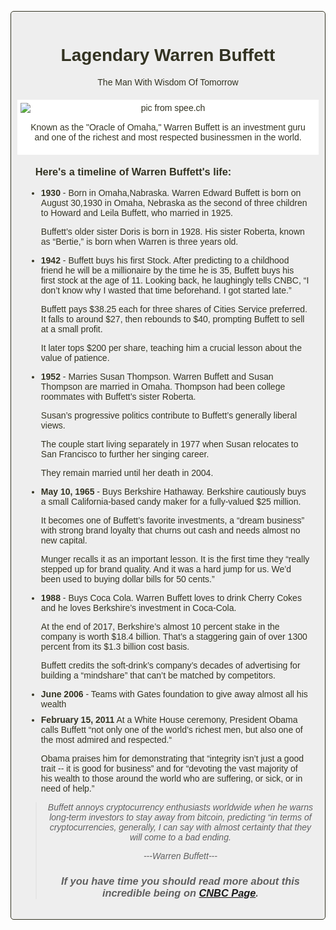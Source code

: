 <style>
html,body{
  font-family:"Trebuchet MS", Helvetica, sans-serif;
  text-align:center;
  min-width:280px;
  color:#332;
}
#main{
  margin:30px auto;
  padding:15px;
  border:0.5px solid;
  border-radius:5px;
  background:#eee;
}
img{
  max-width: 100%;
  display: block;
  height: auto;
  margin: auto;
}
#img-div{
  margin:-5px;
  margin-top:20px;
  width:100%;
  border:5px solid white;
  background:white;
}
#img-caption{
  margin: 15px;
}
#headline{
  margin: top;
  text-alight: left;
}
ul{
  max-width: 600px;
  margin: 0px auto;
  text-align: left;
}
li{
  margin: 9px;
}
blockquote{
  font-style: italic;
}

</style>
<script src="https://cdn.freecodecamp.org/testable-projects-fcc/v1/bundle.js"></script>
<script src="https://cdn.freecodecamp.org/testable-projects-fcc/v1/bundle.js"></script>
<div id="main">
  <h1 id="title">Lagendary Warren Buffett</h1>
  <div>The Man With Wisdom Of Tomorrow</div>
  <div id="img-div">
    <img id="image" src="https://spee.ch/cb374858f877321ee18b9d7f748dccd5b6843cb9/warren-buffett.jpg" alt="pic from spee.ch"/>
    <div id="img-caption">Known as the "Oracle of Omaha," Warren Buffett is an investment guru and one of the richest and most respected businessmen in the world.
    </div>
  </div>
<div id="tribute-info">
  <ul>
    <h3 id="headline">Here's a timeline of Warren Buffett's life:</h3>
    <li><strong>1930</strong> - Born in Omaha,Nabraska. Warren Edward Buffett is born on August 30,1930 in Omaha, Nebraska as the second of three children to Howard and Leila Buffett, who married in 1925.

Buffett’s older sister Doris is born in 1928. His sister Roberta, known as “Bertie,” is born when Warren is three years old.</li>
    <li><strong>1942</strong> - Buffett buys his first Stock. After predicting to a childhood friend he will be a millionaire by the time he is 35, Buffett buys his first stock at the age of 11. Looking back, he laughingly tells CNBC, “I don’t know why I wasted that time beforehand. I got started late.”

Buffett pays $38.25 each for three shares of Cities Service preferred. It falls to around $27, then rebounds to $40, prompting Buffett to sell at a small profit.

It later tops $200 per share, teaching him a crucial lesson about the value of patience.</li>
     <li><strong>1952</strong> - Marries Susan Thompson. Warren Buffett and Susan Thompson are married in Omaha. Thompson had been college roommates with Buffett’s sister Roberta.

Susan’s progressive politics contribute to Buffett’s generally liberal views.

The couple start living separately in 1977 when Susan relocates to San Francisco to further her singing career.

They remain married until her death in 2004.</li>
    <li><strong>May 10, 1965</strong> - Buys Berkshire Hathaway. Berkshire cautiously buys a small California-based candy maker for a fully-valued $25 million.

It becomes one of Buffett’s favorite investments, a “dream business” with strong brand loyalty that churns out cash and needs almost no new capital.

Munger recalls it as an important lesson. It is the first time they “really stepped up for brand quality. And it was a hard jump for us. We’d been used to buying dollar bills for 50 cents.”</li>
    <li><strong>1988</strong> - Buys Coca Cola. Warren Buffett loves to drink Cherry Cokes and he loves Berkshire’s investment in Coca-Cola.

At the end of 2017, Berkshire’s almost 10 percent stake in the company is worth $18.4 billion. That’s a staggering gain of over 1300 percent from its $1.3 billion cost basis.

Buffett credits the soft-drink’s company’s decades of advertising for building a “mindshare” that can’t be matched by competitors.</li>
    <li><strong>June 2006</strong> - Teams with Gates foundation to give away almost all his wealth</li>
    <li><strong>February 15, 2011</strong>
      At a White House ceremony, President Obama calls Buffett “not only one of the world’s richest men, but also one of the most admired and respected.“

Obama praises him for demonstrating that “integrity isn’t just a good trait -- it is good for business” and for “devoting the vast majority of his wealth to those around the world who are suffering, or sick, or in need of help.”</li>
  </ul>
  <blockquote>
    <p>Buffett annoys cryptocurrency enthusiasts worldwide when he warns long-term investors to stay away from bitcoin, predicting “in terms of cryptocurrencies, generally, I can say with almost certainty that they will come to a bad ending.</p>
    <div>---Warren Buffett---</div>
    <h3>If you have time you should read more about this incredible being on <a id="tribute-info" target="_blank" href="https://buffett.cnbc.com/buffett-timeline/">CNBC Page</a>.</h3>
    </div>
  </div>
